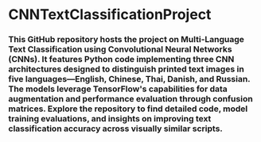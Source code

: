 # CNNTextClassificationProject

### This GitHub repository hosts the project on Multi-Language Text Classification using Convolutional Neural Networks (CNNs). It features Python code implementing three CNN architectures designed to distinguish printed text images in five languages—English, Chinese, Thai, Danish, and Russian. The models leverage TensorFlow's capabilities for data augmentation and performance evaluation through confusion matrices. Explore the repository to find detailed code, model training evaluations, and insights on improving text classification accuracy across visually similar scripts.

